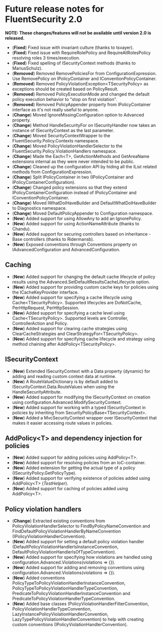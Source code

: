# Future release notes for FluentSecurity 2.0

**NOTE: These changes/features will not be available until version 2.0 is released.**

- (**Fixed**) Fixed issue with invariant culture (thanks to tsvayer).
- (**Fixed**) Fixed issue with RequireRolePolicy and RequireAllRolesPolicy resolving roles 3 times/execution.
- (**Fixed**) Fixed spelling of ISecurityContext methods (thanks to MariusSchulz).
- (**Removed**) Removed RemovePoliciesFor from ConfigurationExpression. Use RemovePolicy on IPolicyContainer and IConventionPolicyContainer.
- (**Removed**) Removed PolicyViolationException\<TSecurityPolicy\> as exceptions should be created based on PolicyResult.
- (**Removed**) Removed PolicyExecutionMode and changed the default policy execution behavior to "stop on first violation".
- (**Removed**) Removed PolicyAppender property from IPolicyContainer interface as it's not really useful to anyone.
- (**Change**) Moved IgnoreMissingConfiguration option to Advanced property.
- (**Change**) Method HandleSecurityFor on ISecurityHandler now takes an instance of ISecurityContext as the last parameter.
- (**Change**) Moved SecurityContextWrapper to the FluentSecurity.Policy.Contexts namespace.
- (**Change**) Moved PolicyViolationHandlerSelector to the FluentSecurity.Policy.ViolationHandlers namespace.
- (**Change**) Made the Each\<T\>, GetActionMethods and GetAreaName extensions internal as they were never intended to be public.
- (**Change**) Cleaned up the configuration API by hiding all the IList<T> related methods from ConfigurationExpression.
- (**Change**) Split IPolicyContainer in two (IPolicyContainer and IPolicyContainerConfiguration).
- (**Change**) Changed policy extensions so that they extend IPolicyContainerConfiguration instead of IPolicyContainer and IConventionPolicyContainer.
- (**Change**) Moved IWhatDoIHaveBuilder and DefaultWhatDoIHaveBuilder to Diagnostics namespace.
- (**Change**) Moved DefaultPolicyAppender to Configuration namespace.
- (**New**) Added support for using AllowAny to add an IgnorePolicy.
- (**New**) Added support for using ActionNameAttribute (thanks to Chandu).
- (**New**) Added support for securing controllers based on inheritance - Base controllers (thanks to Ridermansb).
- (**New**) Exposed conventions through Conventions property on IAdvancedConfiguration and AdvancedConfiguration.

## Caching
- (**New**) Added support for changing the default cache lifecycle of policy results using the Advanced.SetDefaultResultsCacheLifecycle option.
- (**New**) Added support for providing custom cache keys for policies using the ICacheKeyProvider interface.
- (**New**) Added support for specifying a cache lifecycle using Cache\<TSecurityPolicy\>. Supported lifecycles are DoNotCache, PerHttpRequest, PerHttpSession.
- (**New**) Added support for specifying a cache level using Cache\<TSecurityPolicy\>. Supported levels are Controller, ControllerAction and Policy.
- (**New**) Added support for clearing cache strategies using ClearCacheStrategies and ClearStrategyFor\<TSecurityPolicy\>.
- (**New**) Added support for specifying cache lifecycle and strategy using method chaining after AddPolicy\<TSecurityPolicy\>.

## ISecurityContext
- (**New**) Extended ISecurityContext with a Data property (dynamic) for adding and reading custom context data at runtime.
- (**New**) A RouteValueDictionary is by default added to ISecurityContext.Data.RouteValues when using the HandleSecurityAttribute.
- (**New**) Added support for modifying the ISecurityContext on creation using configuration.Advanced.ModifySecurityContext.
- (**New**) Added support for working with a typed ISecurityContext in policies by inheriting from SecurityPolicyBase\<TSecurityContext\>.
- (**New**) Added a MvcSecurityContext wrapper over ISecurityContext that makes it easier accessing route values in policies.

## AddPolicy\<T\> and dependency injection for policies
- (**New**) Added support for adding policies using AddPolicy\<T\>.
- (**New**) Added support for resolving policies from an IoC-container.
- (**New**) Added extension for getting the actual type of a policy (ISecurityPolicy.GetPolicyType).
- (**New**) Added support for verifying existence of policies added using AddPolicy\<T\> (*TestHelper*).
- (**New**) Added support for caching of policies added using AddPolicy\<T\>.

## Policy violation handlers
- (**Change**) Extracted existing conventions from PolicyViolationHandlerSelector to FindByPolicyNameConvention and FindDefaultPolicyViolationHandlerByNameConvention (IPolicyViolationHandlerConvention).
- (**New**) Added support for setting a default policy violation handler (DefaultPolicyViolationHandlerIsInstanceConvention, DefaultPolicyViolationHandlerIsOfTypeConvention).
- (**New**) Added support for specifying how violations are handled using configuration.Advanced.Violations(violations => {}).
- (**New**) Added support for adding and removing conventions using configuration.Advanced.Violations(violations => {}).
- (**New**) Added conventions PolicyTypeToPolicyViolationHandlerInstanceConvention, PolicyTypeToPolicyViolationHandlerTypeConvention, PredicateToPolicyViolationHandlerInstanceConvention and PredicateToPolicyViolationHandlerTypeConvention.
- (**New**) Added base classes (PolicyViolationHandlerFilterConvention, PolicyViolationHandlerTypeConvention, LazyInstancePolicyViolationHandlerConvention, LazyTypePolicyViolationHandlerConvention) to help with creating custom conventions (IPolicyViolationHandlerConvention).